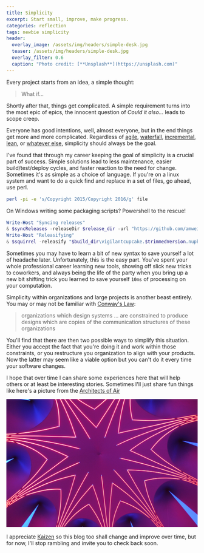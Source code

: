 ```yaml
---
title: Simplicity
excerpt: Start small, improve, make progress.
categories: reflection
tags: newbie simplicity
header:
  overlay_image: /assets/img/headers/simple-desk.jpg
  teaser: /assets/img/headers/simple-desk.jpg
  overlay_filter: 0.6
  caption: "Photo credit: [**Unsplash**](https://unsplash.com)"
---
```


Every project starts from an idea, a simple thought:

> What if...

Shortly after that, things get complicated.
A simple requirement turns into the most epic of epics, the innocent
question of _Could it also..._ leads to scope creep.

Everyone has good intentions, well, almost everyone, but in the end things get more and more complicated.
Regardless of [agile](https://en.wikipedia.org/wiki/Agile_software_development), [waterfall](https://en.wikipedia.org/wiki/Waterfall_model), [incremental](https://en.wikipedia.org/wiki/Incremental_build_model), [lean](https://en.wikipedia.org/wiki/Lean_software_development), or [whatever else](http://scottberkun.com/2007/asshole-driven-development/), simplicity should always be the goal.

I've found that through my career keeping the goal of simplicity is a crucial part of success.
Simple solutions lead to less maintenance, easier build/test/deploy cycles, and faster reaction to the need for change.
Sometimes it's as simple as a choice of language. If you're on a linux system and want to do a quick find and replace in a set of files, go ahead, use perl.

```sh
perl -pi -e 's/Copyright 2015/Copyright 2016/g' file
```

On Windows writing some packaging scripts? Powershell to the rescue!

```powershell
Write-Host "Syncing releases"
& $syncReleases -releaseDir $release_dir -url "https://github.com/amweiss/vigilant-cupcake" -token $env:GitHubToken
Write-Host "Releasifying"
& $squirrel -releasify "$build_dir\vigilantcupcake.$trimmedVersion.nupkg" -releaseDir $release_dir -setupIcon "$src_dir\VC2-nobg-whitecake.ico" -n "/a /f $src_dir\vigilant.pfx /p $env:SigningPass"
```

Sometimes you may have to learn a bit of new syntax to save yourself a lot of headache later.
Unfortunately, this is the easy part. You've spent your whole professional career learning new
tools, showing off slick new tricks to coworkers, and always being the life of the party when you
bring up a new bit shifting trick you learned to save yourself `10ms` of processing on your computation.

Simplicity within organizations and large projects is another beast entirely. You may or may not be familiar with
[Conway's Law](https://en.wikipedia.org/wiki/Conway%27s_law):

>organizations which design systems ... are constrained to produce designs which are copies of the communication structures of these organizations

You'll find that there are then two possible ways to simplify this situation.  Either you accept the fact that you're doing it and work within those constraints, or you restructure you organization to align with your products. Now the latter may seem like a viable option but you can't do it every time your software changes.

I hope that over time I can share some experiences here that will help others or at least be interesting stories. Sometimes I'll just share fun things like here's a picture from the [Architects of Air](http://outerharborbuffalo.com/events/event/architects-of-air-4/)

![Architects of Air](/assets/img/photos/architects-of-air.jpg)

I appreciate [Kaizen](https://en.wikipedia.org/wiki/Kaizen) so this blog too shall change and improve over time, but for now, I'll stop rambling and invite you to check back soon.
